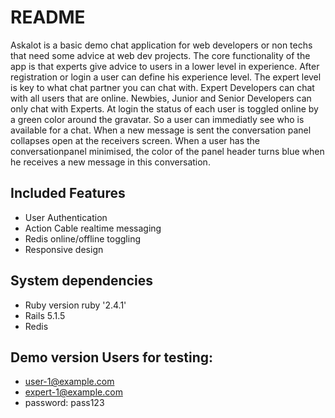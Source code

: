# README
Askalot is a basic demo chat application for web developers or non techs that need some advice at web dev projects. The core functionality of the app is that experts give advice to users in a lower level in experience. After registration or login a user can define his experience level. The expert level is key to what chat partner you can chat with. Expert Developers can chat with all users that are online. Newbies, Junior and Senior Developers can only chat with Experts. At login the status of each user is toggled online by a green color around the gravatar. So a user can immediatly see who is available for a chat. When a new message is sent the conversation panel collapses open at the receivers screen. When a user has the conversationpanel minimised, the color of the panel header turns blue when he receives a new message in this conversation.

## Included Features
* User Authentication
* Action Cable realtime messaging
* Redis online/offline toggling
* Responsive design

## System dependencies
* Ruby version ruby '2.4.1'
* Rails 5.1.5
* Redis

## Demo version Users for testing:
- user-1@example.com
- expert-1@example.com
- password: pass123

